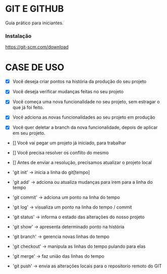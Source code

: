 # GIT E GITHUB

Guia prático para iniciantes.

### Instalação

https://git-scm.com/download

# CASE DE USO

- [x] Você deseja criar pontos na história da produção do seu projeto
- [x] Você deseja  verificar mudanças feitas no seu projeto

- [x] Você começa uma nova funcionalidade no seu projeto, sem estragar o que já foi feito.
- [x] Você adciona as novas funcionalidades ao seu projeto em produção
- [x] Você quer deletar a branch da nova funcionalidade, depois de aplicar em seu projeto.

- [] Você vai pegar um projeto já iniciado, para trabalhar
- [] Você precisa resolver os conflito do mesmo
- [] Antes de enviar a resolução, precisamos atualizar o projeto local


- 'git init'    -> inicia a linha do git[tempo]
- 'git add'     -> adciona ou atualiza mudanças para irem para a linha do tempo
- 'git commit'  -> adciona um ponto na linha do tempo
- 'git log'     -> visualiza um ponto na linha do tempo / commit
- 'git status'  -> informa o estado das alterações do nosso projeto
- 'git show'    -> apresenta determinado ponto na história
- 'git branch'    -> gerencia novas linhas do tempo
- 'git checkout'  -> manipula as linhas do tempo pulando para elas
- 'git merge'     -> faz união das linhas do tempo
- 'git push'      -> envia as alterações locais para o repositorio remoto do GIT